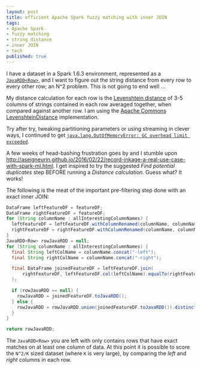 ```yaml
---
layout: post
title: efficient Apache Spark fuzzy matching with inner JOIN
tags:
- Apache Spark
- fuzzy matching
- string distance
- inner JOIN
- tech
published: true
---
```

I have a dataset in a Spark 1.6.3 environment, represented as a
[`JavaRDD<Row>`](https://spark.apache.org/docs/1.6.3/api/java/org/apache/spark/api/java/JavaRDD.html),
and I want to figure out the string distance from every row to every other row; an N^2 problem.
This is not going to end well ...

My distance calculation for each row is the
[Levenshtein distance](https://people.cs.pitt.edu/~kirk/cs1501/Pruhs/Spring2006/assignments/editdistance/Levenshtein%20Distance.htm)
of 3-5 columns of strings contained in each row averaged together, when compared against another row.
I am using the
[Apache Commons LevenshteinDistance](https://commons.apache.org/proper/commons-text/apidocs/org/apache/commons/text/similarity/LevenshteinDistance.html)
implementation.

Try after try, tweaking partitioning parameters or using streaming in clever ways, I continued to get
[`java.lang.OutOfMemoryError: GC overhead limit exceeded`](https://plumbr.io/outofmemoryerror/gc-overhead-limit-exceeded).

A few weeks of head-bashing frustration goes by and I stumble upon
<http://aseigneurin.github.io/2016/02/22/record-inkage-a-real-use-case-with-spark-ml.html>.
I get inspired to try the suggested _Find potential duplicates_ step BEFORE running a _Distance calculation_.
Guess what? It works!

The following is the meat of the important pre-filtering step done with an exact inner JOIN:

```java
DataFrame leftFeatureDF = featureDF;
DataFrame rightFeatureDF = featureDF;
for (String columnName : allInterestingColumnNames) {
  leftFeatureDF = leftFeatureDF.withColumnRenamed(columnName, columnName.concat("-left"));
  rightFeatureDF = rightFeatureDF.withColumnRenamed(columnName, columnName.concat("-right"));
}
JavaRDD<Row> rowJavaRDD = null;
for (String columnName : allInterestingColumnNames) {
  final String leftColName = columnName.concat("-left");
  final String rightColName = columnName.concat("-right");

  final DataFrame joinedFeatureDF = leftFeatureDF.join(
      rightFeatureDF, leftFeatureDF.col(leftColName).equalTo(rightFeatureDF.col(rightColName)), "inner"
  );

  if (rowJavaRDD == null) {
    rowJavaRDD = joinedFeatureDF.toJavaRDD();
  } else {
    rowJavaRDD = rowJavaRDD.union(joinedFeatureDF.toJavaRDD()).distinct();
  }
}

return rowJavaRDD;
```

The `JavaRDD<Row>` you are left with only contains rows that have exact matches on at least one column of data.
At this point it is possible to score the `N^2/K` sized dataset (where `K` is very large),
by comparing the _left_ and _right_ columns in each row.

